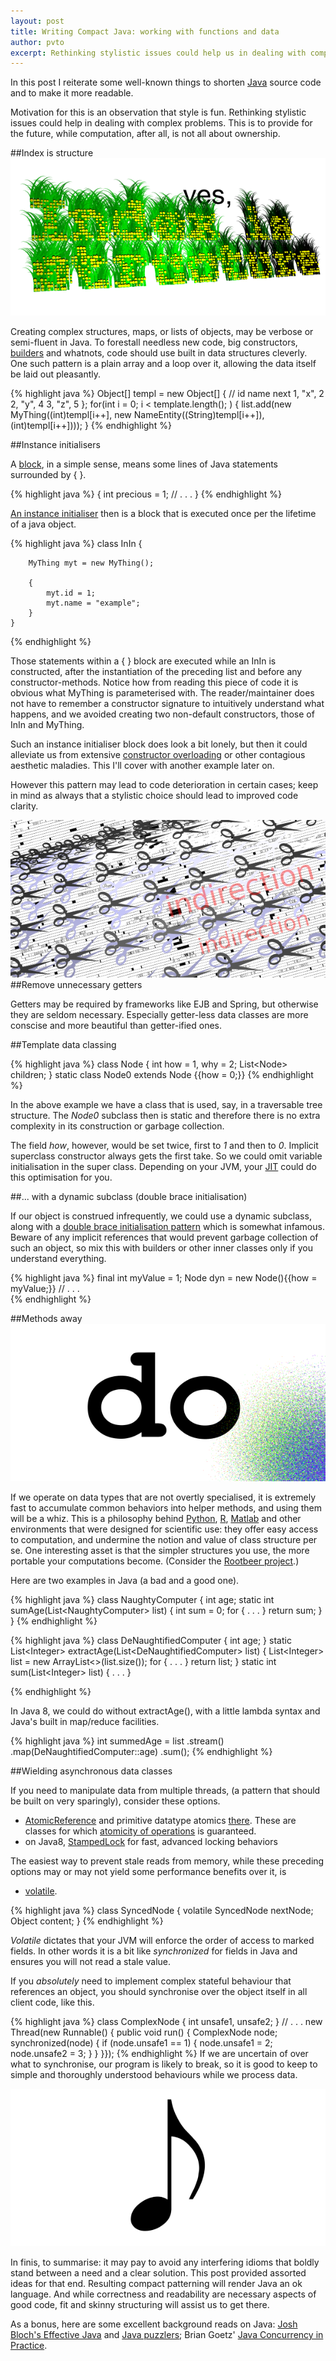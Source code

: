 ```yaml
---
layout: post
title: Writing Compact Java: working with functions and data
author: pvto
excerpt: Rethinking stylistic issues could help us in dealing with complex problems. Computation is not all about ownership.
---
```



In this post I reiterate some well-known things to shorten [Java](http://www.oracle.com/technetwork/java/index.html) source code and to make it more readable.

Motivation for this is an observation that style is fun.  Rethinking stylistic issues could help in dealing with complex problems.  This is to provide for the future, while computation, after all, is not all about ownership.


##Index is structure
![Index is structure](/img/index-is-structure.png)

Creating complex structures, maps, or lists of objects, may be verbose or semi-fluent in Java.  To forestall needless new code, big constructors, [builders](http://en.wikipedia.org/wiki/Builder_pattern) and whatnots, code should use built in data structures cleverly.  One such pattern is a plain array and a loop over it, allowing the data itself be laid out pleasantly.

{% highlight java %}
    Object[] templ = new Object[] {
        // id   name  next
        1, "x", 2
        2, "y", 4
        3, "z", 5
    };
    for(int i = 0; i &lt; template.length(); ) {
        list.add(new MyThing((int)templ[i++], 
            new NameEntity((String)templ[i++]), (int)templ[i++])));
    }
{% endhighlight %}


##Instance initialisers

A [block](http://docs.oracle.com/javase/specs/jls/se8/html/jls-14.html#jls-14.2), in a simple sense, means some lines of Java statements surrounded by { }.

{% highlight java %}
    {
        int precious = 1;
        // . . .
    }
{% endhighlight %}

[An instance initialiser](http://docs.oracle.com/javase/specs/jls/se8/html/jls-8.html#jls-8.6) then is a block that is executed once per the lifetime of a java object.

{% highlight java %}
    class InIn {

        MyThing myt = new MyThing();

        {
            myt.id = 1;
            myt.name = "example";
        }
    }
{% endhighlight %}

Those statements within a { } block are executed while an InIn is constructed, after the instantiation of the preceding list and before any constructor-methods.  Notice how from reading this piece of code it is obvious what MyThing is parameterised with. The reader/maintainer does not have to remember a constructor signature to intuitively understand what happens, and we avoided creating two non-default constructors, those of InIn and MyThing.

Such an instance initialiser block does look a bit lonely, but then it could alleviate us from extensive [constructor overloading](http://docs.oracle.com/javase/specs/jls/se8/html/jls-8.html#jls-8.8.8) or other contagious aesthetic maladies.  This I'll cover with another example later on.

However this pattern may lead to code deterioration in certain cases; keep in mind as always that a stylistic choice should lead to improved code clarity.

![Scissors](/img/scissors.png)
##Remove unnecessary getters

Getters may be required by frameworks like EJB and Spring, but otherwise they are seldom necessary.  Especially getter-less data classes are more conscise and more beautiful than getter-ified ones.

##Template data classing

{% highlight java %}
    class Node {
        int how = 1, why = 2;
        List&lt;Node&gt; children;
    }
    static class Node0 extends Node {{how = 0;}}
{% endhighlight %}

In the above example we have a class that is used, say, in a traversable tree structure.  The *Node0* subclass then is static and therefore there is no extra complexity in its construction or garbage collection.

The field *how*, however, would be set twice, first to *1* and then to *0*.  Implicit superclass constructor always gets the first take.  So we could omit variable initialisation in the super class.  Depending on your JVM, your [JIT](http://www.javaworld.com/article/2078635/enterprise-middleware/jvm-performance-optimization--part-2--compilers.html) could do this optimisation for you.


##... with a dynamic subclass (double brace initialisation)

If our object is construed infrequently, we could use a dynamic subclass, along with a [double brace initialisation pattern](http://www.ayp-sd.blogspot.fi/2012/12/double-brace-initialization-in-java.html) which is somewhat infamous.  Beware of any implicit references that would prevent garbage collection of such an object, so mix this with builders or other inner classes only if you understand everything.

{% highlight java %}
    final int myValue = 1;
    Node dyn = new Node(){{how = myValue;}}
    // . . .  
{% endhighlight %}


##Methods away
![do](/img/do.png)

If we operate on data types that are not overtly specialised, it is extremely fast to accumulate common behaviors into helper methods, and using them will be a whiz.  This is a philosophy behind [Python](https://www.python.org/), [R](http://www.r-project.org/), [Matlab](http://www.mathworks.se/products/matlab/) and other environments that were designed for scientific use:  they offer easy access to computation, and undermine the notion and value of class structure per se.  One interesting asset is that the simpler structures you use, the more portable your computations become.  (Consider the [Rootbeer project](https://github.com/pcpratts/rootbeer1).)

Here are two examples in Java (a bad and a good one).

{% highlight java %}
    class NaughtyComputer {
        int age;
        static int sumAge(List&lt;NaughtyComputer&gt; list) {
            int sum = 0;            for { . . . }            return sum;
        }
    }
{% endhighlight %}

{% highlight java %}
    class DeNaughtifiedComputer {
        int age;
    }
    static List&lt;Integer&gt; extractAge(List&lt;DeNaughtifiedComputer&gt; list) { 
        List&lt;Integer&gt; list = new ArrayList&lt;&gt;(list.size());
        for { . . . }
        return list;
    }
    static int sum(List&lt;Integer&gt; list) { . . . }

{% endhighlight %}

In Java 8, we could do without extractAge(), with a little lambda syntax and Java's built in map/reduce facilities.

{% highlight java %}
    int summedAge = list
        .stream()
        .map(DeNaughtifiedComputer::age)
        .sum();
{% endhighlight %}

##Wielding asynchronous data classes

If you need to manipulate data from multiple threads, (a pattern that should be built on very sparingly), consider these options.

* [AtomicReference](http://docs.oracle.com/javase/8/docs/api/java/util/concurrent/atomic/AtomicReference.html) and primitive datatype atomics [there](http://docs.oracle.com/javase/8/docs/api/java/util/concurrent/atomic/package-frame.html).  These are classes for which [atomicity of operations](http://en.wikipedia.org/wiki/Atomicity_(programming)) is guaranteed.
* on Java8, [StampedLock](http://docs.oracle.com/javase/8/docs/api/java/util/concurrent/locks/StampedLock.html) for fast, advanced locking behaviors

The easiest way to prevent stale reads from memory, while these preceding options may or may not yield some performance benefits over it, is

* [volatile](http://docs.oracle.com/javase/specs/jls/se8/html/jls-8.html#jls-8.3.1.4). 

{% highlight java %}
    class SyncedNode {
        volatile SyncedNode nextNode;   
        Object content;
    }
{% endhighlight %}

*Volatile* dictates that your JVM will enforce the order of access to marked fields.  In other words it is a bit like *synchronized* for fields in Java and ensures you will not read a stale value.

If you *absolutely* need to implement complex stateful behaviour that references an object, you should synchronise over the object itself in all client code, like this.

{% highlight java %}
    class ComplexNode {
        int unsafe1, unsafe2;
    }
    // . . .
    new Thread(new Runnable() {  public void run() {
        ComplexNode node;
        synchronized(node) {
            if (node.unsafe1 == 1) {
                node.unsafe1 = 2;            node.unsafe2 = 3;
            }
        }
    }});
{% endhighlight %}
If we are uncertain of over what to synchronise, our program is likely to break, so it is good to keep to simple and thoroughly understood behaviours while we process data.

![note](/img/note.png)

In finis, to summarise: it may pay to avoid any interfering idioms that boldly stand between a need and a clear solution.  This post provided assorted ideas for that end.  Resulting compact patterning will render Java an ok language.  And while correctness and readability are necessary aspects of good code, fit and skinny structuring will assist us to get there.

As a bonus, here are some excellent background reads on Java: [Josh Bloch's Effective Java](http://www.amazon.com/Effective-Java-Edition-Joshua-Bloch/dp/0321356683/ref=sr_1_1?ie=UTF8&qid=1403521178&sr=8-1&keywords=josh+bloch) and [Java puzzlers](http://www.amazon.com/Java%C2%BF-Puzzlers-Traps-Pitfalls-Corner/dp/032133678X/ref=sr_1_2?ie=UTF8&qid=1403521213&sr=8-2&keywords=josh+bloch); Brian Goetz' [Java Concurrency in Practice](http://www.amazon.com/Java-Concurrency-Practice-Brian-Goetz/dp/0321349601/ref=sr_1_1?s=books&ie=UTF8&qid=1403521289&sr=1-1&keywords=java+concurrency+in+practice).
